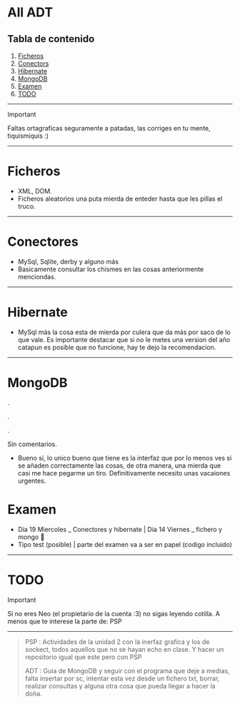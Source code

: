 # All ADT
## Tabla de contenido
1. [Ficheros](#ficheros)
2. [Conectors](#conectores)
3. [Hibernate](#hibernate)
4. [MongoDB](#mongodb)
5. [Examen](#examen)
6. [TODO](#todo)
---
> [!IMPORTANT]
> Faltas ortagraficas seguramente a patadas, las corriges en tu mente, tiquismiquis :)
---

# Ficheros
- XML, DOM.
- Ficheros aleatorios una puta mierda de enteder hasta que les pillas el truco.

---
# Conectores
- MySql, Sqlite, derby y alguno más
- Basicamente consultar los chismes en las cosas anteriormente menciondas.
---
# Hibernate
- MySql más la cosa esta de mierda por culera que da más por saco de lo que vale. Es importante destacar que si no le metes una version del año catapun es posible que no funcione, hay te dejo la recomendacion.
---
# MongoDB
.

.

.

Sin comentarios.

- Bueno sí, lo unico bueno que tiene es la interfaz que por lo menos ves si se añaden correctamente las cosas, de otra manera, una mierda que casi me hace pegarme un tiro. Definitivamente necesito unas vacaiones urgentes.


# Examen
- Día 19 Miercoles _ Conectores y hibernate | Día 14 Viernes _ fichero y mongo 🔫
- Tipo test (posible) | parte del examen va a ser en papel (codigo incluido)

---
# TODO
> [!IMPORTANT]
> Si no eres Neo (el propietario de la cuenta :3) no sigas leyendo cotilla.
> A menos que te interese la parte de: PSP
----
> PSP : Actividades de la unidad 2 con la inerfaz grafica y los de sockect, todos aquellos que no se hayan echo en clase. Y hacer un repositorio igual que este pero con PSP
> 
> ADT : Guia de MongoDB y seguir con el programa que deje a medias, falta insertar por sc, intentar esta vez desde un fichero txt, borrar, realizar consultas y alguna otra cosa que pueda llegar a hacer la doña.

